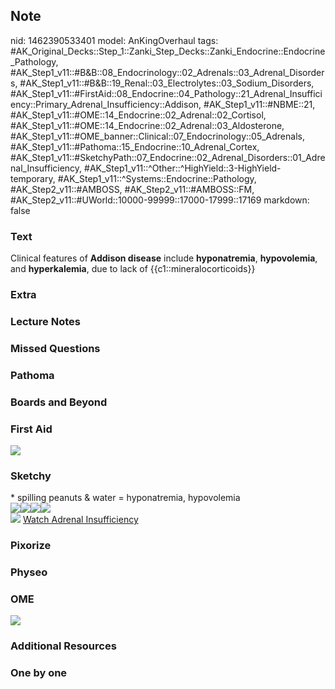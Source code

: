 ## Note
nid: 1462390533401
model: AnKingOverhaul
tags: #AK_Original_Decks::Step_1::Zanki_Step_Decks::Zanki_Endocrine::Endocrine_Pathology, #AK_Step1_v11::#B&B::08_Endocrinology::02_Adrenals::03_Adrenal_Disorders, #AK_Step1_v11::#B&B::19_Renal::03_Electrolytes::03_Sodium_Disorders, #AK_Step1_v11::#FirstAid::08_Endocrine::04_Pathology::21_Adrenal_Insufficiency::Primary_Adrenal_Insufficiency::Addison, #AK_Step1_v11::#NBME::21, #AK_Step1_v11::#OME::14_Endocrine::02_Adrenal::02_Cortisol, #AK_Step1_v11::#OME::14_Endocrine::02_Adrenal::03_Aldosterone, #AK_Step1_v11::#OME_banner::Clinical::07_Endocrinology::05_Adrenals, #AK_Step1_v11::#Pathoma::15_Endocrine::10_Adrenal_Cortex, #AK_Step1_v11::#SketchyPath::07_Endocrine::02_Adrenal_Disorders::01_Adrenal_Insufficiency, #AK_Step1_v11::^Other::^HighYield::3-HighYield-temporary, #AK_Step1_v11::^Systems::Endocrine::Pathology, #AK_Step2_v11::#AMBOSS, #AK_Step2_v11::#AMBOSS::FM, #AK_Step2_v11::#UWorld::10000-99999::17000-17999::17169
markdown: false

### Text
<div>
  Clinical features of <b>Addison disease</b> include
  <b>hyponatremia</b>, <b>hypovolemia</b>, and <b>hyperkalemia</b>,
  due to lack of {{c1::mineralocorticoids}}
</div>

### Extra


### Lecture Notes


### Missed Questions


### Pathoma


### Boards and Beyond


### First Aid
<img src="tmpleNFj0.png">

### Sketchy
<div>
  * spilling peanuts & water = hyponatremia, hypovolemia
</div>
<div><img src=
"primary%20adrenal%20insuff%20-%20hyperkalemia_1566160514431.jpg"><img src="primary%20adrenal%20insuff%20-%20hypoaldosteronism_1566160514431.jpg"><img src="primary%20adrenal%20insuff%20-%20hyponatremia_1566160514431.jpg"><img src="primary%20adrenal%20insuff%20-%20hyponatremia,%20volume%20loss_1566160514431.jpg"></div><img src="zOverall-c5c8a44e62d046546331452560076dfc2bf86642_1566160514431.jpg">
<a href=
"https://dashboard.sketchy.com/study/medical/courses/medical-pathophysiology/units/medical-pathophysiology-endocrine/videos/medical-pathophysiology-endocrine-adrenal-disorders-adrenal-insufficiency?utm_source=anki&utm_medium=partnership&utm_campaign=february_update&utm_content=medical">
Watch Adrenal Insufficiency</a>

### Pixorize


### Physeo


### OME
<div class="ome-widget">
  <a href=
  "https://onlinemeded.org/spa/endocrinology/adrenals/acquire?ref=anki">
  <img src="_OME_AnkiFlashcards_Lesson_6.png"></a>
</div>

### Additional Resources


### One by one

